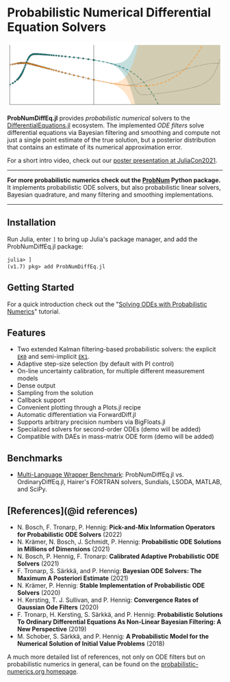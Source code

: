 # Probabilistic Numerical Differential Equation Solvers

![Banner](https://raw.githubusercontent.com/nathanaelbosch/ProbNumDiffEq.jl/main/examples/banner.svg)

__ProbNumDiffEq.jl__ provides _probabilistic numerical_ solvers to the
[DifferentialEquations.jl](https://diffeq.sciml.ai/stable/) ecosystem.
The implemented _ODE filters_ solve differential equations via Bayesian filtering and smoothing and compute not just a single point estimate of the true solution, but a posterior distribution that contains an estimate of its numerical approximation error.

For a short intro video, check out our [poster presentation at JuliaCon2021](https://www.youtube.com/watch?v=EMFl6ytP3iQ).

* * *

__For more probabilistic numerics check out the [ProbNum](https://probnum.readthedocs.io/en/latest/) Python package.__
It implements probabilistic ODE solvers, but also probabilistic linear solvers, Bayesian quadrature, and many filtering and smoothing implementations.

* * *

## Installation

Run Julia, enter `]` to bring up Julia's package manager, and add the ProbNumDiffEq.jl package:

```
julia> ]
(v1.7) pkg> add ProbNumDiffEq.jl
```

## Getting Started

For a quick introduction check out the "[Solving ODEs with Probabilistic Numerics](@ref)" tutorial.

## Features

  - Two extended Kalman filtering-based probabilistic solvers: the explicit [`EK0`](@ref) and semi-implicit [`EK1`](@ref).
  - Adaptive step-size selection (by default with PI control)
  - On-line uncertainty calibration, for multiple different measurement models
  - Dense output
  - Sampling from the solution
  - Callback support
  - Convenient plotting through a Plots.jl recipe
  - Automatic differentiation via ForwardDiff.jl
  - Supports arbitrary precision numbers via BigFloats.jl
  - Specialized solvers for second-order ODEs (demo will be added)
  - Compatible with DAEs in mass-matrix ODE form (demo will be added)

## Benchmarks

  - [Multi-Language Wrapper Benchmark](https://nbviewer.org/github/nathanaelbosch/ProbNumDiffEq.jl/blob/main/benchmarks/multi-language-wrappers.ipynb):
    ProbNumDiffEq.jl vs. OrdinaryDiffEq.jl, Hairer's FORTRAN solvers, Sundials, LSODA, MATLAB, and SciPy.

## [References](@id references)

  - N. Bosch, F. Tronarp, P. Hennig: **Pick-and-Mix Information Operators for Probabilistic ODE Solvers** (2022)
  - N. Krämer, N. Bosch, J. Schmidt, P. Hennig: **Probabilistic ODE Solutions in Millions of Dimensions** (2021)
  - N. Bosch, P. Hennig, F. Tronarp: **Calibrated Adaptive Probabilistic ODE Solvers** (2021)
  - F. Tronarp, S. Särkkä, and P. Hennig: **Bayesian ODE Solvers: The Maximum A Posteriori Estimate** (2021)
  - N. Krämer, P. Hennig: **Stable Implementation of Probabilistic ODE Solvers** (2020)
  - H. Kersting, T. J. Sullivan, and P. Hennig: **Convergence Rates of Gaussian Ode Filters** (2020)
  - F. Tronarp, H. Kersting, S. Särkkä, and P. Hennig: **Probabilistic Solutions To Ordinary Differential Equations As Non-Linear Bayesian Filtering: A New Perspective** (2019)
  - M. Schober, S. Särkkä, and P. Hennig: **A Probabilistic Model for the Numerical Solution of Initial Value Problems** (2018)

A much more detailed list of references, not only on ODE filters but on probabilistic numerics in general, can be found on the [probabilistic-numerics.org homepage](https://www.probabilistic-numerics.org/research/general/).
